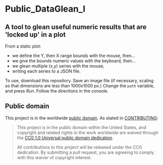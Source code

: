 # Public_DataGlean_I
## A tool to glean useful numeric results that are 'locked up' in a plot

From a static plot:
 - we define the Y, then X range bounds with the mouse, then...
 - we give the bounds numeric values with the keyboard, then...
 - we glean multiple (x,y) series with the mouse, 
 - writing each series to a JSON file.

To use, download this repository. Save an image file (if necessary, scaling so that dimensions are less than 1000x1000 px.)
Change the `path` variable, and press *Run*. Follow the directions in the console.

## Public domain

This project is in the worldwide [public domain](LICENSE.md). As stated in [CONTRIBUTING](CONTRIBUTING.md):

> This project is in the public domain within the United States,
> and copyright and related rights in the work worldwide are waived through the
> [CC0 1.0 Universal public domain dedication](https://creativecommons.org/publicdomain/zero/1.0/).
>
> All contributions to this project will be released under the CC0 dedication.
> By submitting a pull request, you are agreeing to comply with this waiver of copyright interest.
